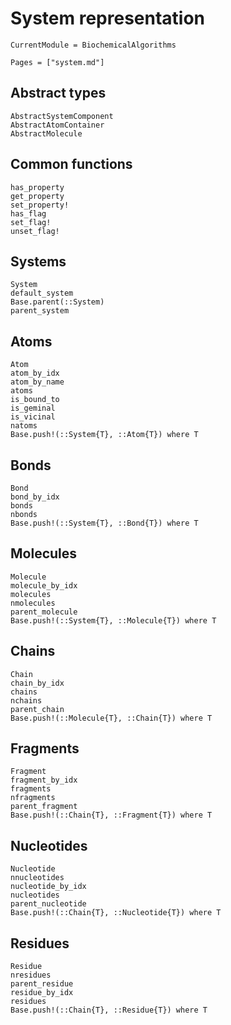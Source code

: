 # System representation
```@meta
CurrentModule = BiochemicalAlgorithms
```

```@index
Pages = ["system.md"]
```

## Abstract types
```@docs
AbstractSystemComponent
AbstractAtomContainer
AbstractMolecule
```

## Common functions
```@docs
has_property
get_property
set_property!
has_flag
set_flag!
unset_flag!
```

## Systems
```@docs
System
default_system
Base.parent(::System)
parent_system
```

## Atoms
```@docs
Atom
atom_by_idx
atom_by_name
atoms
is_bound_to
is_geminal
is_vicinal
natoms
Base.push!(::System{T}, ::Atom{T}) where T
```

## Bonds
```@docs
Bond
bond_by_idx
bonds
nbonds
Base.push!(::System{T}, ::Bond{T}) where T
```

## Molecules
```@docs
Molecule
molecule_by_idx
molecules
nmolecules
parent_molecule
Base.push!(::System{T}, ::Molecule{T}) where T
```

## Chains
```@docs
Chain
chain_by_idx
chains
nchains
parent_chain
Base.push!(::Molecule{T}, ::Chain{T}) where T
```

## Fragments
```@docs
Fragment
fragment_by_idx
fragments
nfragments
parent_fragment
Base.push!(::Chain{T}, ::Fragment{T}) where T
```

## Nucleotides
```@docs
Nucleotide
nnucleotides
nucleotide_by_idx
nucleotides
parent_nucleotide
Base.push!(::Chain{T}, ::Nucleotide{T}) where T
```

## Residues
```@docs
Residue
nresidues
parent_residue
residue_by_idx
residues
Base.push!(::Chain{T}, ::Residue{T}) where T
```
